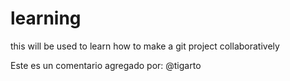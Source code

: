# learning
this will be used to learn how to make a git project collaboratively


Este es un comentario agregado por: @tigarto
